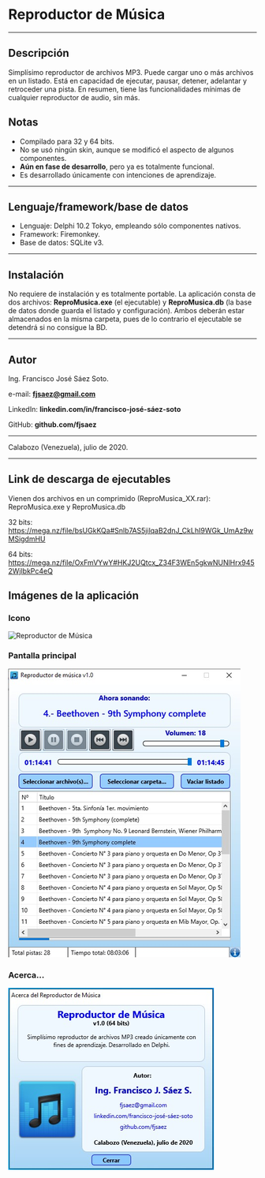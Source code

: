 # Reproductor de Música

---

## Descripción

Simplísimo reproductor de archivos MP3. Puede cargar uno o más archivos en un listado. Está en capacidad de ejecutar, pausar, detener, adelantar y retroceder una pista. En resumen, tiene las funcionalidades mínimas de cualquier reproductor de audio, sin más.

## Notas

* Compilado para 32 y 64 bits.
* No se usó ningún skin, aunque se modificó el aspecto de algunos componentes.
* **Aún en fase de desarrollo**, pero ya es totalmente funcional.
* Es desarrollado únicamente con intenciones de aprendizaje.

---

## Lenguaje/framework/base de datos

* Lenguaje: Delphi 10.2 Tokyo, empleando sólo componentes nativos. 
* Framework: Firemonkey. 
* Base de datos: SQLite v3.

---

## Instalación

No requiere de instalación y es totalmente portable. La aplicación consta de dos archivos: **ReproMusica.exe** (el ejecutable) y **ReproMusica.db** (la base de datos donde guarda el listado y configuración). Ambos deberán estar almacenados en la misma carpeta, pues de lo contrario el ejecutable se detendrá si no consigue la BD.

---

## Autor

Ing. Francisco José Sáez Soto.

e-mail: **fjsaez@gmail.com**

LinkedIn: **linkedin.com/in/francisco-josé-sáez-soto**

GitHub: **github.com/fjsaez**

---

Calabozo (Venezuela), julio de 2020.

---

## Link de descarga de ejecutables

Vienen dos archivos en un comprimido (ReproMusica_XX.rar): ReproMusica.exe y ReproMusica.db

32 bits: https://mega.nz/file/bsUGkKQa#Snlb7AS5jilqaB2dnJ_CkLhI9WGk_UmAz9wMSigdmHU

64 bits: https://mega.nz/file/OxFmVYwY#HKJ2UQtcx_Z34F3WEn5gkwNUNlHrx9452WjlbkPc4eQ

## Imágenes de la aplicación

### Icono

![Reproductor de Música](Imagen/rep_música_png.png)

### Pantalla principal

![Pantalla principal](Imagen/pantalla_principal.jpg)

### Acerca...

![Acerca de la aplicación](Imagen/pantalla_acerca.jpg)

